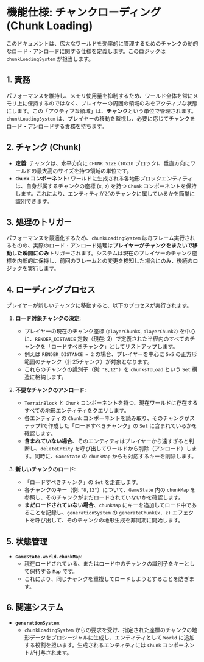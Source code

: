 # 機能仕様: チャンクローディング (Chunk Loading)

このドキュメントは、広大なワールドを効率的に管理するためのチャンクの動的なロード・アンロードに関する仕様を定義します。このロジックは `chunkLoadingSystem` が担当します。

## 1. 責務

パフォーマンスを維持し、メモリ使用量を抑制するため、ワールド全体を常にメモリ上に保持するのではなく、プレイヤーの周囲の領域のみをアクティブな状態にします。この「アクティブな領域」は、**チャンク**という単位で管理されます。`chunkLoadingSystem` は、プレイヤーの移動を監視し、必要に応じてチャンクをロード・アンロードする責務を持ちます。

## 2. チャンク (Chunk)

-   **定義**: チャンクは、水平方向に `CHUNK_SIZE` (`10x10` ブロック)、垂直方向にワールドの最大高のサイズを持つ領域の単位です。
-   **`Chunk` コンポーネント**: ワールドに生成される各地形ブロックエンティティは、自身が属するチャンクの座標 (`x`, `z`) を持つ `Chunk` コンポーネントを保持します。これにより、エンティティがどのチャンクに属しているかを簡単に識別できます。

## 3. 処理のトリガー

パフォーマンスを最適化するため、`chunkLoadingSystem` は毎フレーム実行されるものの、実際のロード・アンロード処理は**プレイヤーがチャンクをまたいで移動した瞬間にのみ**トリガーされます。システムは現在のプレイヤーのチャンク座標を内部的に保持し、前回のフレームとの変更を検知した場合にのみ、後続のロジックを実行します。

## 4. ローディングプロセス

プレイヤーが新しいチャンクに移動すると、以下のプロセスが実行されます。

1.  **ロード対象チャンクの決定**:
    -   プレイヤーの現在のチャンク座標 (`playerChunkX`, `playerChunkZ`) を中心に、`RENDER_DISTANCE` 定数（現在: 2）で定義された半径内のすべてのチャンクを「ロードすべきチャンク」としてリストアップします。
    -   例えば `RENDER_DISTANCE = 2` の場合、プレイヤーを中心に `5x5` の正方形範囲のチャンク（計25チャンク）が対象となります。
    -   これらのチャンクの識別子（例: `"8,12"`）を `chunksToLoad` という `Set` 構造に格納します。

2.  **不要なチャンクのアンロード**:
    -   `TerrainBlock` と `Chunk` コンポーネントを持つ、現在ワールドに存在するすべての地形エンティティをクエリします。
    -   各エンティティの `Chunk` コンポーネントを読み取り、そのチャンクがステップ1で作成した「ロードすべきチャンク」の `Set` に含まれているかを確認します。
    -   **含まれていない場合**、そのエンティティはプレイヤーから遠すぎると判断し、`deleteEntity` を呼び出してワールドから削除（アンロード）します。同時に、`GameState` の `chunkMap` からも対応するキーを削除します。

3.  **新しいチャンクのロード**:
    -   「ロードすべきチャンク」の `Set` を走査します。
    -   各チャンクのキー（例: `"8,12"`）について、`GameState` 内の `chunkMap` を参照し、そのチャンクがまだロードされていないかを確認します。
    -   **まだロードされていない場合**、`chunkMap` にキーを追加してロード中であることを記録し、`generationSystem` の `generateChunk(x, z)` エフェクトを呼び出して、そのチャンクの地形生成を非同期に開始します。

## 5. 状態管理

-   **`GameState.world.chunkMap`**:
    -   現在ロードされている、またはロード中のチャンクの識別子をキーとして保持する `Map` です。
    -   これにより、同じチャンクを重複してロードしようとすることを防ぎます。

## 6. 関連システム

-   **`generationSystem`**:
    -   `chunkLoadingSystem` からの要求を受け、指定された座標のチャンクの地形データをプロシージャルに生成し、エンティティとして `World` に追加する役割を担います。生成されるエンティティには `Chunk` コンポーネントが付与されます。